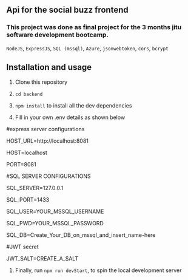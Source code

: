 ## Api for the social buzz frontend
### This project was done as final project for the 3 months jitu software development bootcamp.

```NodeJS```, ```ExpressJS```, ```SQL (mssql)```, ```Azure```, ```jsonwebtoken```, ```cors```, ```bcrypt```

## Installation and usage
1. Clone this repository

1. ```cd backend```

1. ```npm install``` to install all the dev dependencies

1. Fill in your own .env details as shown below

#express server configurations

HOST_URL=http://localhost:8081

HOST=localhost

PORT=8081

#SQL SERVER CONFIGURATIONS

SQL_SERVER=127.0.0.1

SQL_PORT=1433

SQL_USER=YOUR_MSSQL_USERNAME

SQL_PWD=YOUR_MSSQL_PASSWORD

SQL_DB=Create_Your_DB_on_mssql_and_insert_name-here

#JWT secret

JWT_SALT=CREATE_A_SALT

1. Finally, run ```npm run devStart```, to spin the local development server